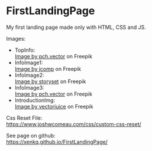 # FirstLandingPage
My first landing page made only with HTML, CSS and JS.

Images:<br/>
<ul>
  <li>
    TopInfo:<br/>
    <a href="https://www.freepik.com/free-vector/digital-marketing-team-constructing-landing-home-page_11235349.htm#query=website%20design&position=41&from_view=keyword&track=ais&uuid=b5dd47d4-9c4a-404c-84b2-1ffa54caa66a#position=41&query=website%20design">Image by pch.vector</a> on Freepik
  </li>
  <li>
    InfoImage1:<br/>
    <a href="https://www.freepik.com/free-vector/business-man-working-hard-stock-financial-trade-market-diagram-vector-illustration-flat-design_13399753.htm#page=2&query=website&position=16&from_view=search&track=sph&uuid=47b7e88c-a9eb-4511-a043-86ef8932f985">Image by jcomp</a> on Freepik
  </li>
  <li>
    InfoImage2:<br/>
    <a href="https://www.freepik.com/free-vector/devices-concept-illustration_5462824.htm#page=2&query=website&position=1&from_view=search&track=sph&uuid=47b7e88c-a9eb-4511-a043-86ef8932f985">Image by storyset</a> on Freepik
  </li>
  <li>
    InfoImage3:<br/>
    <a href="https://www.freepik.com/free-vector/digital-designers-team-drawing-with-pen-computer-monitor_11235346.htm#query=website%20design&position=28&from_view=keyword&track=ais&uuid=b5dd47d4-9c4a-404c-84b2-1ffa54caa66a">Image by pch.vector</a> on Freepik
  </li>
  <li>
    IntroductionImg:<br/>
    <a href="https://www.freepik.com/free-vector/technical-support-programming-coding_11669310.htm#page=2&query=website&position=35&from_view=search&track=sph&uuid=47b7e88c-a9eb-4511-a043-86ef8932f985">Image by vectorjuice</a> on Freepik
  </li>
</ul>

Css Reset File:<br/>
https://www.joshwcomeau.com/css/custom-css-reset/

See page on github:<br/>
https://xenkq.github.io/FirstLandingPage/

